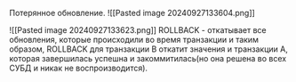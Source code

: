 Потерянное обновление.
![[Pasted image 20240927133604.png]]

![[Pasted image 20240927133623.png]]
ROLLBACK - откатывает все обновления, которые происходили во время транзакции и таким образом, ROLLBACK для транзакции B откатит значения и транзакции А, которая завершилась успешна и закоммитилась(но она решена во всех СУБД и никак не воспроизводится).